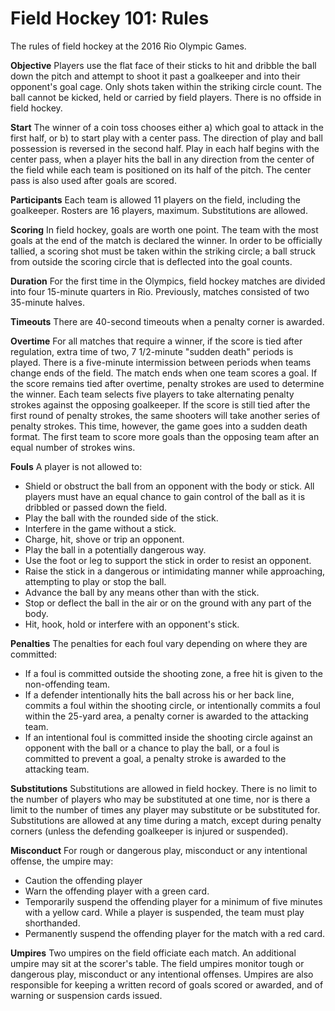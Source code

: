 Field Hockey 101: Rules
=======================

The rules of field hockey at the 2016 Rio Olympic Games.

**Objective**
Players use the flat face of their sticks to hit and dribble the ball down the pitch and attempt to shoot it past a goalkeeper and into their opponent's goal cage. Only shots taken within the striking circle count. The ball cannot be kicked, held or carried by field players. There is no offside in field hockey.

**Start**
The winner of a coin toss chooses either a) which goal to attack in the first half, or b) to start play with a center pass. The direction of play and ball possession is reversed in the second half. Play in each half begins with the center pass, when a player hits the ball in any direction from the center of the field while each team is positioned on its half of the pitch. The center pass is also used after goals are scored.

**Participants**
Each team is allowed 11 players on the field, including the goalkeeper. Rosters are 16 players, maximum. Substitutions are allowed.

**Scoring**
In field hockey, goals are worth one point. The team with the most goals at the end of the match is declared the winner. In order to be officially tallied, a scoring shot must be taken within the striking circle; a ball struck from outside the scoring circle that is deflected into the goal counts.

**Duration**
For the first time in the Olympics, field hockey matches are divided into four 15-minute quarters in Rio. Previously, matches consisted of two 35-minute halves.

**Timeouts**
There are 40-second timeouts when a penalty corner is awarded.

**Overtime**
For all matches that require a winner, if the score is tied after regulation, extra time of two, 7 1/2-minute "sudden death" periods is played. There is a five-minute intermission between periods when teams change ends of the field. The match ends when one team scores a goal. If the score remains tied after overtime, penalty strokes are used to determine the winner. Each team selects five players to take alternating penalty strokes against the opposing goalkeeper. If the score is still tied after the first round of penalty strokes, the same shooters will take another series of penalty strokes. This time, however, the game goes into a sudden death format. The first team to score more goals than the opposing team after an equal number of strokes wins.

**Fouls**
A player is not allowed to:

-   Shield or obstruct the ball from an opponent with the body or stick. All players must have an equal chance to gain control of the ball as it is dribbled or passed down the field.
-   Play the ball with the rounded side of the stick.
-   Interfere in the game without a stick.
-   Charge, hit, shove or trip an opponent.
-   Play the ball in a potentially dangerous way.
-   Use the foot or leg to support the stick in order to resist an opponent.
-   Raise the stick in a dangerous or intimidating manner while approaching, attempting to play or stop the ball.
-   Advance the ball by any means other than with the stick.
-   Stop or deflect the ball in the air or on the ground with any part of the body.
-   Hit, hook, hold or interfere with an opponent's stick.

**Penalties**
The penalties for each foul vary depending on where they are committed:

-   If a foul is committed outside the shooting zone, a free hit is given to the non-offending team.
-   If a defender intentionally hits the ball across his or her back line, commits a foul within the shooting circle, or intentionally commits a foul within the 25-yard area, a penalty corner is awarded to the attacking team.
-   If an intentional foul is committed inside the shooting circle against an opponent with the ball or a chance to play the ball, or a foul is committed to prevent a goal, a penalty stroke is awarded to the attacking team.

**Substitutions**
Substitutions are allowed in field hockey. There is no limit to the number of players who may be substituted at one time, nor is there a limit to the number of times any player may substitute or be substituted for. Substitutions are allowed at any time during a match, except during penalty corners (unless the defending goalkeeper is injured or suspended).

**Misconduct**
For rough or dangerous play, misconduct or any intentional offense, the umpire may:

-   Caution the offending player
-   Warn the offending player with a green card.
-   Temporarily suspend the offending player for a minimum of five minutes with a yellow card. While a player is suspended, the team must play shorthanded.
-   Permanently suspend the offending player for the match with a red card.

**Umpires**
Two umpires on the field officiate each match. An additional umpire may sit at the scorer's table. The field umpires monitor tough or dangerous play, misconduct or any intentional offenses. Umpires are also responsible for keeping a written record of goals scored or awarded, and of warning or suspension cards issued.


